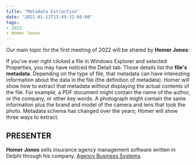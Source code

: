 ```yaml
---
title: "Metadata Extraction"
date: "2022-01-13T13:49:32-08:00"
tags:
- 2022
- Homer Jones
---
```


Our main topic for the first meeting of 2022 will be shared by **Homer Jones**:

If you've ever right clicked a file in Windows Explorer and selected Properties, you may have noticed the Detail tab. Those details list the **file's metadata**. Depending on the type of file, that metadata can have interesting information about the data in the file (the definition of metadata). Homer will show how to extract that metadata without displaying the actual contents of the file. For example, a PDF document might contain the name of the author, or the company, or other key words. A photograph might contain the same information plus the brand and model of the camera and lens that took the photo. Metadata schema has changed over the years; Homer will show three ways to extract.

## PRESENTER ##

**Homer Jones** sells insurance agency management software written in Delphi through his company, [Agency Business Systems](http://agencybusys.com/). 
